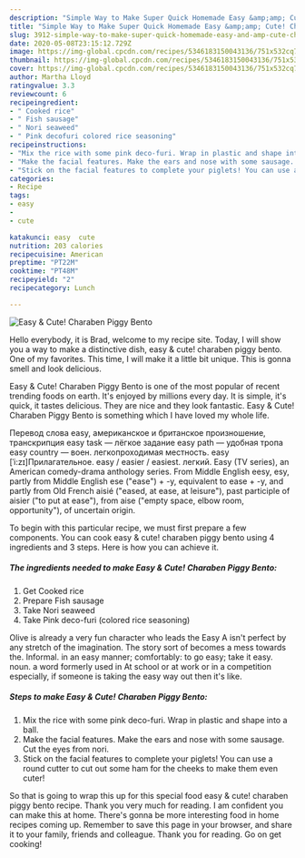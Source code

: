 ```yaml
---
description: "Simple Way to Make Super Quick Homemade Easy &amp;amp; Cute! Charaben Piggy Bento"
title: "Simple Way to Make Super Quick Homemade Easy &amp;amp; Cute! Charaben Piggy Bento"
slug: 3912-simple-way-to-make-super-quick-homemade-easy-and-amp-cute-charaben-piggy-bento
date: 2020-05-08T23:15:12.729Z
image: https://img-global.cpcdn.com/recipes/5346183150043136/751x532cq70/easy-cute-charaben-piggy-bento-recipe-main-photo.jpg
thumbnail: https://img-global.cpcdn.com/recipes/5346183150043136/751x532cq70/easy-cute-charaben-piggy-bento-recipe-main-photo.jpg
cover: https://img-global.cpcdn.com/recipes/5346183150043136/751x532cq70/easy-cute-charaben-piggy-bento-recipe-main-photo.jpg
author: Martha Lloyd
ratingvalue: 3.3
reviewcount: 6
recipeingredient:
- " Cooked rice"
- " Fish sausage"
- " Nori seaweed"
- " Pink decofuri colored rice seasoning"
recipeinstructions:
- "Mix the rice with some pink deco-furi. Wrap in plastic and shape into a ball."
- "Make the facial features. Make the ears and nose with some sausage. Cut the eyes from nori."
- "Stick on the facial features to complete your piglets! You can use a round cutter to cut out some ham for the cheeks to make them even cuter!"
categories:
- Recipe
tags:
- easy
- 
- cute

katakunci: easy  cute 
nutrition: 203 calories
recipecuisine: American
preptime: "PT22M"
cooktime: "PT48M"
recipeyield: "2"
recipecategory: Lunch

---
```



![Easy &amp; Cute! Charaben Piggy Bento](https://img-global.cpcdn.com/recipes/5346183150043136/751x532cq70/easy-cute-charaben-piggy-bento-recipe-main-photo.jpg)

Hello everybody, it is Brad, welcome to my recipe site. Today, I will show you a way to make a distinctive dish, easy &amp; cute! charaben piggy bento. One of my favorites. This time, I will make it a little bit unique. This is gonna smell and look delicious.

Easy &amp; Cute! Charaben Piggy Bento is one of the most popular of recent trending foods on earth. It's enjoyed by millions every day. It is simple, it's quick, it tastes delicious. They are nice and they look fantastic. Easy &amp; Cute! Charaben Piggy Bento is something which I have loved my whole life.

Перевод слова easy, американское и британское произношение, транскрипция easy task — лёгкое задание easy path — удобная тропа easy country — воен. легкопроходимая местность. easy [ˈi:zɪ]Прилагательное. easy / easier / easiest. легкий. Easy (TV series), an American comedy-drama anthology series. From Middle English eesy, esy, partly from Middle English ese (&#34;ease&#34;) + -y, equivalent to ease +‎ -y, and partly from Old French aisié (&#34;eased, at ease, at leisure&#34;), past participle of aisier (&#34;to put at ease&#34;), from aise (&#34;empty space, elbow room, opportunity&#34;), of uncertain origin.


To begin with this particular recipe, we must first prepare a few components. You can cook easy &amp; cute! charaben piggy bento using 4 ingredients and 3 steps. Here is how you can achieve it.

<!--inarticleads1-->

##### The ingredients needed to make Easy &amp; Cute! Charaben Piggy Bento:

1. Get  Cooked rice
1. Prepare  Fish sausage
1. Take  Nori seaweed
1. Take  Pink deco-furi (colored rice seasoning)


Olive is already a very fun character who leads the Easy A isn&#39;t perfect by any stretch of the imagination. The story sort of becomes a mess towards the. Informal. in an easy manner; comfortably: to go easy; take it easy. noun. a word formerly used in At school or at work or in a competition especially, if someone is taking the easy way out then it&#39;s like. 

<!--inarticleads2-->

##### Steps to make Easy &amp; Cute! Charaben Piggy Bento:

1. Mix the rice with some pink deco-furi. Wrap in plastic and shape into a ball.
1. Make the facial features. Make the ears and nose with some sausage. Cut the eyes from nori.
1. Stick on the facial features to complete your piglets! You can use a round cutter to cut out some ham for the cheeks to make them even cuter!




So that is going to wrap this up for this special food easy &amp; cute! charaben piggy bento recipe. Thank you very much for reading. I am confident you can make this at home. There's gonna be more interesting food in home recipes coming up. Remember to save this page in your browser, and share it to your family, friends and colleague. Thank you for reading. Go on get cooking!
